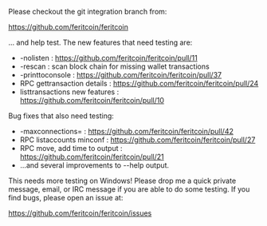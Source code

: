 Please checkout the git integration branch from:

https://github.com/feritcoin/feritcoin

... and help test.  The new features that need testing are:

* -nolisten : https://github.com/feritcoin/feritcoin/pull/11
* -rescan : scan block chain for missing wallet transactions
* -printtoconsole : https://github.com/feritcoin/feritcoin/pull/37
* RPC gettransaction details : https://github.com/feritcoin/feritcoin/pull/24
* listtransactions new features : https://github.com/feritcoin/feritcoin/pull/10

Bug fixes that also need testing:

* -maxconnections= : https://github.com/feritcoin/feritcoin/pull/42
* RPC listaccounts minconf : https://github.com/feritcoin/feritcoin/pull/27
* RPC move, add time to output : https://github.com/feritcoin/feritcoin/pull/21
* ...and several improvements to --help output.

This needs more testing on Windows!  Please drop me a quick private message, email, or IRC message if you are able to do some testing.  If you find bugs, please open an issue at:

https://github.com/feritcoin/feritcoin/issues
